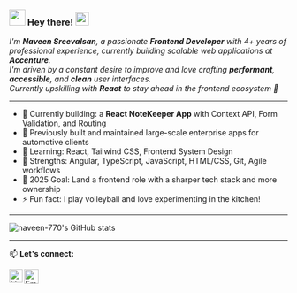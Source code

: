 ### <img src="https://github.com/TheDudeThatCode/TheDudeThatCode/blob/master/Assets/Hi.gif" width="29px"> Hey there! <img src="https://github.com/TheDudeThatCode/TheDudeThatCode/blob/master/Assets/Earth.gif" width="24px">

<p>
  <em>
    I'm <b>Naveen Sreevalsan</b>, a passionate <b>Frontend Developer</b> with 4+ years of professional experience, currently building scalable web applications at <b>Accenture</b>. <br>
    I'm driven by a constant desire to improve and love crafting <b>performant</b>, <b>accessible</b>, and <b>clean</b> user interfaces. <br>
    Currently upskilling with <b>React</b> to stay ahead in the frontend ecosystem 🚀
  </em>
</p>

---

- 🔭 Currently building: a **React NoteKeeper App** with Context API, Form Validation, and Routing
- 💼 Previously built and maintained large-scale enterprise apps for automotive clients
- 🌱 Learning: React, Tailwind CSS, Frontend System Design
- 🧠 Strengths: Angular, TypeScript, JavaScript, HTML/CSS, Git, Agile workflows
- 🎯 2025 Goal: Land a frontend role with a sharper tech stack and more ownership
- ⚡ Fun fact: I play volleyball and love experimenting in the kitchen!

---

![naveen-770's GitHub stats](https://github-readme-stats.vercel.app/api?username=naveen-770&show_icons=true&hide_border=true&theme=default)

---

📫 **Let's connect:**

<a href="https://www.linkedin.com/in/naveensreevalsan/">
  <img align="left" alt="LinkedIn - Naveen Sreevalsan" width="24px" src="https://github.com/TheDudeThatCode/TheDudeThatCode/blob/master/Assets/Linkedin.svg" />
</a>
<a href="mailto:nav.sreevalsan@gmail.com">
  <img align="left" alt="Email - Naveen Sreevalsan" width="26px" src="https://github.com/TheDudeThatCode/TheDudeThatCode/blob/master/Assets/Gmail.svg" />
</a>

<br><br>
